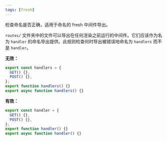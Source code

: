 ```yaml
---
tags: [fresh]
---
```


检查命名是否正确，适用于命名的 fresh 中间件导出。

`routes/` 文件夹中的文件可以导出在任何渲染之前运行的中间件。它们应该作为名为 `handler` 的命名导出提供。此规则检查何时导出被错误地命名为 `handlers` 而不是 `handler`。

**无效：**

```js
export const handlers = {
  GET() {},
  POST() {},
};
export function handlers() {}
export async function handlers() {}
```

**有效：**

```jsx
export const handler = {
  GET() {},
  POST() {},
};
export function handler() {}
export async function handler() {}
```